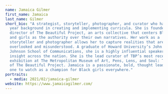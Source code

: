 ```yaml
---
name: Jamaica Gilmer
first_name: Jamaica
last_name: Gilmer
short_bio: "A strategist, storyteller, photographer, and curator who has a 15
  year background in creating and implementing curricula. She is founder &
  director of The Beautiful Project, an arts collective that centers Black women
  and girls as the authority over their own narratives. Her work as a
  storyteller and photographer allows her to capture realities that are
  overlooked and misunderstood. A graduate of Howard University’s John H.
  Johnson School of Communications, she is a highly influential speaker sharing
  insight across the nation. She is the lead curator of TBP’s most recent
  exhibition at The Metropolitan Museum of Art, Pens, Lens, and Soul: The Story
  of The Beautiful Project. Jamaica is a passionate, bold, thought leader and
  one to watch as a champion for Black girls everywhere."
portraits:
  - media: 2021/02/jamaica-gilmer
website: https://www.jamaicagilmer.com/
---
```

